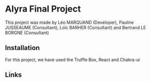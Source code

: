 # Alyra Final Project

This project was made by Léo MARQUAND (Developer), Pauline JUSSEAUME (Consultant), Loïc BARHER (Consultant) and Bertrand LE BORGNE (Consultant)

## Installation

For this project, we have used the Truffle Box, React and Chakra-ui

## Links 


